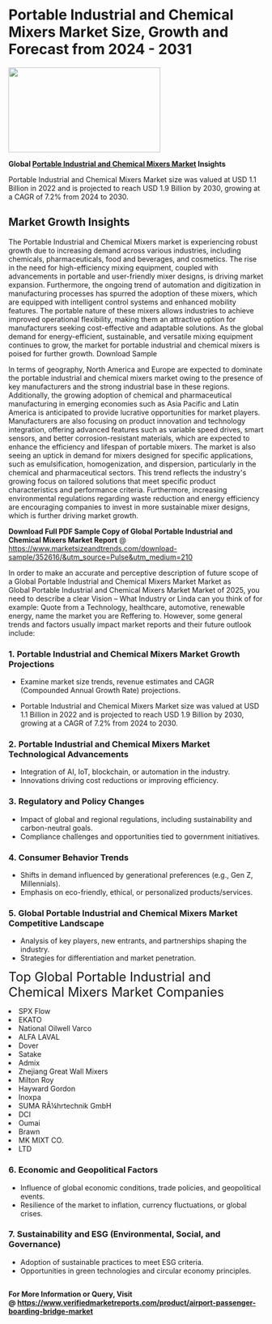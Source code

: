 <H1>Portable Industrial and Chemical Mixers Market Size, Growth and Forecast from 2024 - 2031</H1><img class="aligncenter size-medium wp-image-584254" src="https://thirdeyenews.in/wp-content/uploads/2024/09/Global-Market-Research-300x168.jpeg" alt="" width="300" height="168" /><p><strong>Global&nbsp;<a href="https://www.marketsizeandtrends.com/download-sample/352616/&amp;utm_source=Pulse&amp;utm_medium=210">Portable Industrial and Chemical Mixers Market</a> Insights</strong></p><p>Portable Industrial and Chemical Mixers Market size was valued at USD 1.1 Billion in 2022 and is projected to reach USD 1.9 Billion by 2030, growing at a CAGR of 7.2% from 2024 to 2030.</p><p><h2>Market Growth Insights</h2> <p>The Portable Industrial and Chemical Mixers market is experiencing robust growth due to increasing demand across various industries, including chemicals, pharmaceuticals, food and beverages, and cosmetics. The rise in the need for high-efficiency mixing equipment, coupled with advancements in portable and user-friendly mixer designs, is driving market expansion. Furthermore, the ongoing trend of automation and digitization in manufacturing processes has spurred the adoption of these mixers, which are equipped with intelligent control systems and enhanced mobility features. The portable nature of these mixers allows industries to achieve improved operational flexibility, making them an attractive option for manufacturers seeking cost-effective and adaptable solutions. As the global demand for energy-efficient, sustainable, and versatile mixing equipment continues to grow, the market for portable industrial and chemical mixers is poised for further growth. Download Sample</p> <p>In terms of geography, North America and Europe are expected to dominate the portable industrial and chemical mixers market owing to the presence of key manufacturers and the strong industrial base in these regions. Additionally, the growing adoption of chemical and pharmaceutical manufacturing in emerging economies such as Asia Pacific and Latin America is anticipated to provide lucrative opportunities for market players. Manufacturers are also focusing on product innovation and technology integration, offering advanced features such as variable speed drives, smart sensors, and better corrosion-resistant materials, which are expected to enhance the efficiency and lifespan of portable mixers. The market is also seeing an uptick in demand for mixers designed for specific applications, such as emulsification, homogenization, and dispersion, particularly in the chemical and pharmaceutical sectors. This trend reflects the industry's growing focus on tailored solutions that meet specific product characteristics and performance criteria. Furthermore, increasing environmental regulations regarding waste reduction and energy efficiency are encouraging companies to invest in more sustainable mixer designs, which is further driving market growth.</p> <p></p><p><span class=""><strong>Download Full PDF Sample Copy of Global Portable Industrial and Chemical Mixers Market Report</strong> @ <a href="https://www.marketsizeandtrends.com/download-sample/352616/&amp;utm_source=Pulse&amp;utm_medium=210" target="_blank">https://www.marketsizeandtrends.com/download-sample/352616/&amp;utm_source=Pulse&amp;utm_medium=210</a></span></p><p>In order to make an accurate and perceptive description of future scope of a Global&nbsp;Portable Industrial and Chemical Mixers Market Market as Global&nbsp;Portable Industrial and Chemical Mixers Market Market of 2025, you need to describe a clear Vision &ndash; What Industry or Linda can you think of for example: Quote from a Technology, healthcare, automotive, renewable energy, name the market you are Reffering to. However, some general trends and factors usually impact market reports and their future outlook include:</p><h3>1.&nbsp;<strong>Portable Industrial and Chemical Mixers Market Growth Projections</strong></h3><ul><li>Examine market size trends, revenue estimates and CAGR (Compounded Annual Growth Rate) projections.</li><li><p>Portable Industrial and Chemical Mixers Market size was valued at USD 1.1 Billion in 2022 and is projected to reach USD 1.9 Billion by 2030, growing at a CAGR of 7.2% from 2024 to 2030.</p></li></ul><h3>2.&nbsp;<strong>Portable Industrial and Chemical Mixers Market Technological Advancements</strong></h3><ul><li>Integration of AI, IoT, blockchain, or automation in the industry.</li><li>Innovations driving cost reductions or improving efficiency.</li></ul><h3>3.&nbsp;<strong>Regulatory and Policy Changes</strong></h3><ul><li>Impact of global and regional regulations, including sustainability and carbon-neutral goals.</li><li>Compliance challenges and opportunities tied to government initiatives.</li></ul><h3>4.&nbsp;<strong>Consumer Behavior Trends</strong></h3><ul><li>Shifts in demand influenced by generational preferences (e.g., Gen Z, Millennials).</li><li>Emphasis on eco-friendly, ethical, or personalized products/services.</li></ul><h3>5.&nbsp;<strong>Global Portable Industrial and Chemical Mixers Market Competitive Landscape</strong></h3><ul><li>Analysis of key players, new entrants, and partnerships shaping the industry.</li><li>Strategies for differentiation and market penetration.</li></ul><p data-pm-slice="1 1 []"><span style="color: inherit; font-family: inherit; font-size: 25px;">Top Global Portable Industrial and Chemical Mixers Market Companies</span></p><div class="" data-test-id=""><p><li>SPX Flow</li><li> EKATO</li><li> National Oilwell Varco</li><li> ALFA LAVAL</li><li> Dover</li><li> Satake</li><li> Admix</li><li> Zhejiang Great Wall Mixers</li><li> Milton Roy</li><li> Hayward Gordon</li><li> Inoxpa</li><li> SUMA RÃ¼hrtechnik GmbH</li><li> DCI</li><li> Oumai</li><li> Brawn</li><li> MK MIXT CO.</li><li>LTD</li></p></div><h3>6.&nbsp;<strong>Economic and Geopolitical Factors</strong></h3><ul><li>Influence of global economic conditions, trade policies, and geopolitical events.</li><li>Resilience of the market to inflation, currency fluctuations, or global crises.</li></ul><h3>7.&nbsp;<strong>Sustainability and ESG (Environmental, Social, and Governance)</strong></h3><ul><li>Adoption of sustainable practices to meet ESG criteria.</li><li>Opportunities in green technologies and circular economy principles.</li></ul><h2><strong style="font-size: 14px;">For More Information or Query, Visit @&nbsp;</strong><a style="background-color: #ffffff; font-size: 14px;" href="https://www.marketsizeandtrends.com/report/portable-industrial-and-chemical-mixers-market/" target="_blank">https://www.verifiedmarketreports.com/product/airport-passenger-boarding-bridge-market</a></h2>
